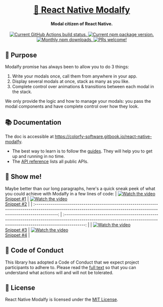 <h1 align="center">
  <a href="https://colorfy-software.gitbook.io/react-native-modalfy/" target="_blank" rel="noopener noreferrer">
    🥞 React Native Modalfy
  </a>
</h1>

<h4 align="center">
  <strong>Modal citizen of React Native.</strong>
</h4>

<p align="center">
  <a href="https://github.com/colorfy-software/react-native-modalfy/actions">
    <img src="https://github.com/colorfy-software/react-native-modalfy/workflows/Test%20Suite/badge.svg?branch=main" alt="Current GitHub Actions build status." />
  </a>
  <a href="https://www.npmjs.org/package/react-native-modalfy">
    <img src="https://badge.fury.io/js/react-native-modalfy.svg" alt="Current npm package version." />
  </a>
  <a href="https://www.npmjs.org/package/react-native-modalfy">
    <img src="https://img.shields.io/npm/dm/react-native-modalfy.svg?maxAge=2592000" alt="Monthly npm downloads." />
  </a>
  <a href="https://colorfy-software.gitbook.io/react-native-modalfy/contributing">
    <img src="https://img.shields.io/badge/PRs-welcome-brightgreen.svg" alt="PRs welcome!" />
  </a>
</p>

## 🎯 Purpose

Modalfy promise has always been to allow you to do 3 things:
1. Write your modals once, call them from anywhere in your app.
2. Display several modals at once, stack as many as you like.
3. Complete control over animations & transitions between each modal in the stack.

We only provide the logic and how to manage your modals: you pass the modal components and have complete control over how they look.

## 📚 Documentation

The doc is accessible at https://colorfy-software.gitbook.io/react-native-modalfy.

- The best way to learn is to follow the [guides](https://colorfy-software.gitbook.io/react-native-modalfy/guides/stack). They will help you to get up and running in no time.
- The [API reference](https://colorfy-software.gitbook.io/react-native-modalfy/api/types) lists all public APIs.

## 🎥  Show me!

Maybe better than our long paragraphs, here's a quick
sneak peek of what you could achieve with Modalfy in a few lines of code:
| [![Watch the video](https://i.imgur.com/q8QFajL.gif)](https://youtu.be/usAU2pcURh8)<br/>[Snippet #1](https://gist.github.com/iremlopsum/77e8549735c6c6ba7a243ea453c10147)  | [![Watch the video](https://i.imgur.com/wF0hTBm.gif)](https://youtu.be/UPDSPjj4dyU)<br/>[Snippet #2](https://gist.github.com/iremlopsum/17b4804a142a39525160df22e67410ea) |
| :------------------------------------------------------------------------------------------------------------------------------------------------------------------------: | :-----------------------------------------------------------------------------------------------------------------------------------------------------------------------: |
| [![Watch the video](https://i.imgur.com/C79UD6B.gif)](https://youtu.be/LkHFK5zZMI8)<br/>[Snippet #3](https://gist.github.com/iremlopsum/b40640264335545bf3b9e39622f5c423 ) | [![Watch the video](https://i.imgur.com/Z6HsH59.gif)](https://youtu.be/AJ1P9e7iD38)<br/>[Snippet #4](https://gist.github.com/iremlopsum/f3dcb215d8e318c0d1912359fffd232b) |


## 🤝 Code of Conduct

This library has adopted a Code of Conduct that we expect project participants to adhere to. Please read the [full text](https://github.com/colorfy-software/react-native-modalfy/blob/master/CODE_OF_CONDUCT.md) so that you can understand what actions will and will not be tolerated.

## 📰 License

React Native Modalfy is licensed under the [MIT License](https://github.com/colorfy-software/react-native-modalfy/blob/master/LICENSE).

